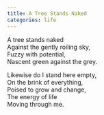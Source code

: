 ```yaml
---
title: A Tree Stands Naked
categories: life
---
```

A tree stands naked  
Against the gently roiling sky,  
Fuzzy with potential,  
Nascent green against the grey.

Likewise do I stand here empty,  
On the brink of everything,  
Poised to grow and change,  
The energy of life  
Moving through me.
